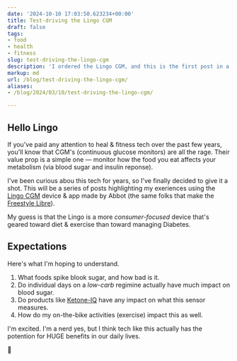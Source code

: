 ```yaml
---
date: '2024-10-10 17:03:50.623234+00:00'
title: Test-driving the Lingo CGM
draft: false
tags:
- food
- health
- fitness
slug: test-driving-the-lingo-cgm
description: 'I ordered the Lingo CGM, and this is the first post in a series describing my experiences.'
markup: md
url: /blog/test-driving-the-lingo-cgm/
aliases:
- /blog/2024/03/10/test-driving-the-lingo-cgm/

---
```


## Hello Lingo

If you've paid any attention to heal &amp; fitness tech over the past few years, you'll know that 
CGM's (continuous glucose monitors) are all the rage. Their value prop is a simple one &mdash; monitor 
how the food you eat affects your metabolism (via blood sugar and insulin reponse).

I've been curious abou this tech for years, so I've finally decided to give it a shot. This will
be a series of posts highlighting my exeriences using the [Lingo CGM](https://www.hellolingo.com/)
device & app made by Abbot (the same folks that make the [Freestyle Libre](https://www.freestyle.abbott/)).

My guess is that the Lingo is a more _consumer-focused_ device that's geared toward diet &amp; exercise
than toward managing Diabetes. 

## Expectations

Here's what I'm hoping to understand.

1. What foods spike blook sugar, and how bad is it.
2. Do individual days on a _low-carb_ regimine actually have much impact on blood sugar.
3. Do products like [Ketone-IQ](https://ketone.com/) have any impact on what this sensor measures.
4. How do my on-the-bike activities (exercise) impact this as well.

I'm excited. I'm a nerd yes, but I think tech like this actually has the potention for HUGE benefits in our daily lives.

🤞

